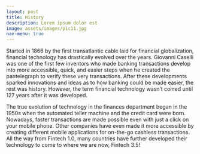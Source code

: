 ```yaml
---
layout: post
title: History
description: Lorem ipsum dolor est
image: assets/images/pic11.jpg
nav-menu: true
---
```


Started in 1866 by the first transatlantic cable laid for financial globalization, financial technology has drastically evolved over the years. Giovanni Caselli was one of the first few inventors who made banking transactions develop into more accessible, quick, and easier steps when he created the pantelegraph to verify these very transactions. After these developments sparked innovations and ideas as to how banking could be made easier, the rest was history. However, the term financial technology wasn’t coined until 127 years after it was developed. 

The true evolution of technology in the finances department began in the 1950s when the automated teller machine and the credit card were born. Nowadays, faster transactions are made possible even with just a click on your mobile phone. Other companies have even made it more accessible by creating different mobile applications for on-the-go cashless transactions. All the way from Fintech 1.0, many countries have further developed their technology to come to where we are now, Fintech 3.5!
